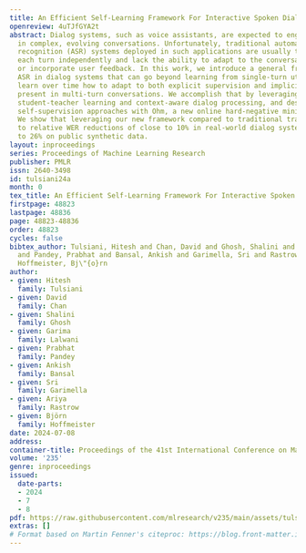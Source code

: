 ```yaml
---
title: An Efficient Self-Learning Framework For Interactive Spoken Dialog Systems
openreview: 4uTJfGYA2t
abstract: Dialog systems, such as voice assistants, are expected to engage with users
  in complex, evolving conversations. Unfortunately, traditional automatic speech
  recognition (ASR) systems deployed in such applications are usually trained to recognize
  each turn independently and lack the ability to adapt to the conversational context
  or incorporate user feedback. In this work, we introduce a general framework for
  ASR in dialog systems that can go beyond learning from single-turn utterances and
  learn over time how to adapt to both explicit supervision and implicit user feedback
  present in multi-turn conversations. We accomplish that by leveraging advances in
  student-teacher learning and context-aware dialog processing, and designing contrastive
  self-supervision approaches with Ohm, a new online hard-negative mining approach.
  We show that leveraging our new framework compared to traditional training leads
  to relative WER reductions of close to 10% in real-world dialog systems, and up
  to 26% on public synthetic data.
layout: inproceedings
series: Proceedings of Machine Learning Research
publisher: PMLR
issn: 2640-3498
id: tulsiani24a
month: 0
tex_title: An Efficient Self-Learning Framework For Interactive Spoken Dialog Systems
firstpage: 48823
lastpage: 48836
page: 48823-48836
order: 48823
cycles: false
bibtex_author: Tulsiani, Hitesh and Chan, David and Ghosh, Shalini and Lalwani, Garima
  and Pandey, Prabhat and Bansal, Ankish and Garimella, Sri and Rastrow, Ariya and
  Hoffmeister, Bj\"{o}rn
author:
- given: Hitesh
  family: Tulsiani
- given: David
  family: Chan
- given: Shalini
  family: Ghosh
- given: Garima
  family: Lalwani
- given: Prabhat
  family: Pandey
- given: Ankish
  family: Bansal
- given: Sri
  family: Garimella
- given: Ariya
  family: Rastrow
- given: Björn
  family: Hoffmeister
date: 2024-07-08
address:
container-title: Proceedings of the 41st International Conference on Machine Learning
volume: '235'
genre: inproceedings
issued:
  date-parts:
  - 2024
  - 7
  - 8
pdf: https://raw.githubusercontent.com/mlresearch/v235/main/assets/tulsiani24a/tulsiani24a.pdf
extras: []
# Format based on Martin Fenner's citeproc: https://blog.front-matter.io/posts/citeproc-yaml-for-bibliographies/
---
```

